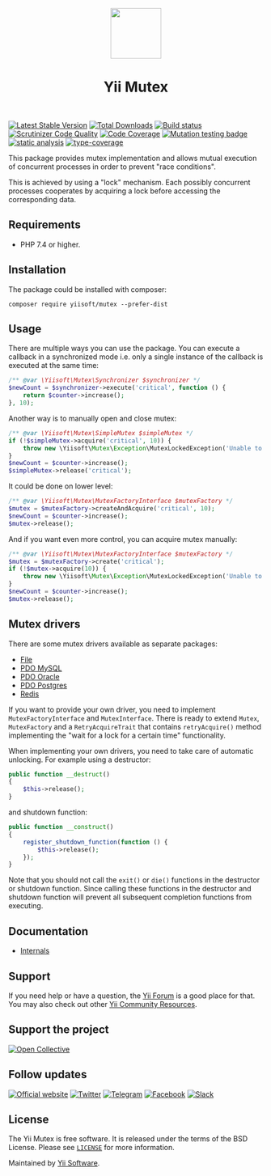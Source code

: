 <p align="center">
    <a href="https://github.com/yiisoft" target="_blank">
        <img src="https://yiisoft.github.io/docs/images/yii_logo.svg" height="100px">
    </a>
    <h1 align="center">Yii Mutex</h1>
    <br>
</p>

[![Latest Stable Version](https://poser.pugx.org/yiisoft/mutex/v/stable.png)](https://packagist.org/packages/yiisoft/mutex)
[![Total Downloads](https://poser.pugx.org/yiisoft/mutex/downloads.png)](https://packagist.org/packages/yiisoft/mutex)
[![Build status](https://github.com/yiisoft/mutex/workflows/build/badge.svg)](https://github.com/yiisoft/mutex/actions?query=workflow%3Abuild)
[![Scrutinizer Code Quality](https://scrutinizer-ci.com/g/yiisoft/mutex/badges/quality-score.png?b=master)](https://scrutinizer-ci.com/g/yiisoft/mutex/?branch=master)
[![Code Coverage](https://scrutinizer-ci.com/g/yiisoft/mutex/badges/coverage.png?b=master)](https://scrutinizer-ci.com/g/yiisoft/mutex/?branch=master)
[![Mutation testing badge](https://img.shields.io/endpoint?style=flat&url=https%3A%2F%2Fbadge-api.stryker-mutator.io%2Fgithub.com%2Fyiisoft%2Fmutex%2Fmaster)](https://dashboard.stryker-mutator.io/reports/github.com/yiisoft/mutex/master)
[![static analysis](https://github.com/yiisoft/mutex/workflows/static%20analysis/badge.svg)](https://github.com/yiisoft/mutex/actions?query=workflow%3A%22static+analysis%22)
[![type-coverage](https://shepherd.dev/github/yiisoft/mutex/coverage.svg)](https://shepherd.dev/github/yiisoft/mutex)

This package provides mutex implementation and allows mutual execution of concurrent processes in order to prevent
"race conditions".

This is achieved by using a "lock" mechanism. Each possibly concurrent processes cooperates by acquiring
a lock before accessing the corresponding data.

## Requirements

- PHP 7.4 or higher.

## Installation

The package could be installed with composer:

```shell
composer require yiisoft/mutex --prefer-dist
```

## Usage

There are multiple ways you can use the package. You can execute a callback in a synchronized mode i.e. only a
single instance of the callback is executed at the same time:

```php
/** @var \Yiisoft\Mutex\Synchronizer $synchronizer */
$newCount = $synchronizer->execute('critical', function () {
    return $counter->increase();
}, 10);
```

Another way is to manually open and close mutex:

```php
/** @var \Yiisoft\Mutex\SimpleMutex $simpleMutex */
if (!$simpleMutex->acquire('critical', 10)) {
    throw new \Yiisoft\Mutex\Exception\MutexLockedException('Unable to acquire the "critical" mutex.');
}
$newCount = $counter->increase();
$simpleMutex->release('critical');
```

It could be done on lower level:

```php
/** @var \Yiisoft\Mutex\MutexFactoryInterface $mutexFactory */
$mutex = $mutexFactory->createAndAcquire('critical', 10);
$newCount = $counter->increase();
$mutex->release();
```

And if you want even more control, you can acquire mutex manually:

```php
/** @var \Yiisoft\Mutex\MutexFactoryInterface $mutexFactory */
$mutex = $mutexFactory->create('critical');
if (!$mutex->acquire(10)) {
    throw new \Yiisoft\Mutex\Exception\MutexLockedException('Unable to acquire the "critical" mutex.');
}
$newCount = $counter->increase();
$mutex->release();
```

## Mutex drivers

There are some mutex drivers available as separate packages:

- [File](https://github.com/yiisoft/mutex-file)
- [PDO MySQL](https://github.com/yiisoft/mutex-pdo-mysql)
- [PDO Oracle](https://github.com/yiisoft/mutex-pdo-oracle)
- [PDO Postgres](https://github.com/yiisoft/mutex-pdo-pgsql)
- [Redis](https://github.com/yiisoft/mutex-redis)

If you want to provide your own driver, you need to implement `MutexFactoryInterface` and `MutexInterface`.
There is ready to extend `Mutex`, `MutexFactory` and a `RetryAcquireTrait` that contains `retryAcquire()`
method implementing the "wait for a lock for a certain time" functionality.

When implementing your own drivers, you need to take care of automatic unlocking. For example using a destructor:

```php
public function __destruct()
{
    $this->release();
}
```

and shutdown function:

```php
public function __construct()
{
    register_shutdown_function(function () {
        $this->release();
    });
}
```

Note that you should not call the `exit()` or `die()` functions in the destructor or shutdown function. Since calling
these functions in the destructor and shutdown function will prevent all subsequent completion functions from executing.

## Documentation

- [Internals](docs/internals.md)

## Support

If you need help or have a question, the [Yii Forum](https://forum.yiiframework.com/c/yii-3-0/63) is a good place for that.
You may also check out other [Yii Community Resources](https://www.yiiframework.com/community).

## Support the project

[![Open Collective](https://img.shields.io/badge/Open%20Collective-sponsor-7eadf1?logo=open%20collective&logoColor=7eadf1&labelColor=555555)](https://opencollective.com/yiisoft)

## Follow updates

[![Official website](https://img.shields.io/badge/Powered_by-Yii_Framework-green.svg?style=flat)](https://www.yiiframework.com/)
[![Twitter](https://img.shields.io/badge/twitter-follow-1DA1F2?logo=twitter&logoColor=1DA1F2&labelColor=555555?style=flat)](https://twitter.com/yiiframework)
[![Telegram](https://img.shields.io/badge/telegram-join-1DA1F2?style=flat&logo=telegram)](https://t.me/yii3en)
[![Facebook](https://img.shields.io/badge/facebook-join-1DA1F2?style=flat&logo=facebook&logoColor=ffffff)](https://www.facebook.com/groups/yiitalk)
[![Slack](https://img.shields.io/badge/slack-join-1DA1F2?style=flat&logo=slack)](https://yiiframework.com/go/slack)

## License

The Yii Mutex is free software. It is released under the terms of the BSD License.
Please see [`LICENSE`](./LICENSE.md) for more information.

Maintained by [Yii Software](https://www.yiiframework.com/).
